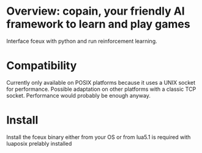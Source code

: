 # Overview: copain, your friendly AI framework to learn and play games

Interface fceux with python and run reinforcement learning.

# Compatibility

Currently only available on POSIX platforms because it uses a UNIX socket for performance.
Possible adaptation on other platforms with a classic TCP socket. Performance would probably be enough anyway.

# Install

Install the fceux binary either from your OS or from
lua5.1 is required with luaposix prelably installed
